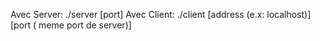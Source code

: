 Avec Server: 
 ./server [port]
Avec Client:
 ./client [address (e.x: localhost)] [port ( meme port de server)]
